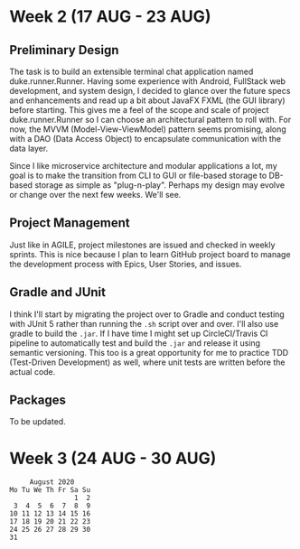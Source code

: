 # Week 2 (17 AUG - 23 AUG)

## Preliminary Design

The task is to build an extensible terminal chat application named duke.runner.Runner. Having some experience with Android, FullStack web development, and system design, I decided to glance over the future specs and enhancements and read up a bit about JavaFX FXML (the GUI library) before starting. This gives me a feel of the scope and scale of project duke.runner.Runner so I can choose an architectural pattern to roll with. For now, the MVVM (Model-View-ViewModel) pattern seems promising, along with a DAO (Data Access Object) to encapsulate communication with the data layer.

Since I like microservice architecture and modular applications a lot, my goal is to make the transition from CLI to GUI or file-based storage to DB-based storage as simple as "plug-n-play". Perhaps my design may evolve or change over the next few weeks. We'll see.

## Project Management

Just like in AGILE, project milestones are issued and checked in weekly sprints. This is nice because I plan to learn GitHub project board to manage the development process with Epics, User Stories, and issues.

## Gradle and JUnit

I think I'll start by migrating the project over to Gradle and conduct testing with JUnit 5 rather than running the `.sh` script over and over. I'll also use gradle to build the `.jar`. If I have time I might set up CircleCI/Travis CI pipeline to automatically test and build the `.jar` and release it using semantic versioning. This too is a great opportunity for me to practice TDD (Test-Driven Development) as well, where unit tests are written before the actual code.

## Packages

To be updated.

# Week 3 (24 AUG - 30 AUG)

```
     August 2020
Mo Tu We Th Fr Sa Su
                1  2
 3  4  5  6  7  8  9
10 11 12 13 14 15 16
17 18 19 20 21 22 23
24 25 26 27 28 29 30
31
```
